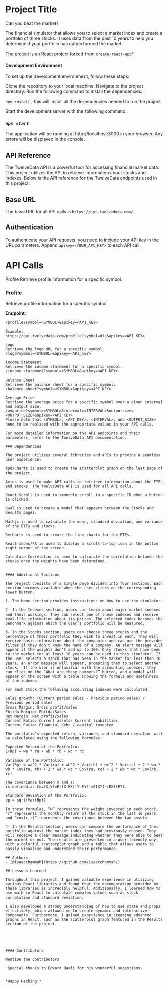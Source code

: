   # Project Title
  
Can you beat the market?

The financial simulator that allows you to select a market index and create a portfolio of three stocks. It uses data from the past 10 years to help you determine if your portfolio has outperformed the market.

The project is an React project forked from `create-react-app`*

#### Development Environment

To set up the development environment, follow these steps:

Clone the repository to your local machine.
Navigate to the project directory.
Run the following command to install the dependencies:

*`npm install`* ; this will install all the dependencies needed to run the project

Start the development server with the following command:
### *`npm start`*

The application will be running at http://localhost:3000 in your browser. Any errors will be displayed in the console.

## API Reference

The TwelveData API is a powerful tool for accessing financial market data. This project utilizes the API to retrieve information about stocks and indexes. Below is the API reference for the TwelveData endpoints used in this project:

## Base URL

The base URL for all API calls is `https://api.twelvedata.com/`.

## Authentication

To authenticate your API requests, you need to include your API key in the URL parameters. Append `apikey=<YOUR_API_KEY>` to each API call.

# API Calls

Profile
Retrieve profile information for a specific symbol.

### Profile

Retrieve profile information for a specific symbol.

**Endpoint:**

```plaintext
/profile?symbol=<SYMBOL>&apikey=<API_KEY>

Example:
https://api.twelvedata.com/profile?symbol=dis&apikey=<API_KEY>

Logo
Retrieve the logo URL for a specific symbol.
/logo?symbol=<SYMBOL>&apikey=<API_KEY>

Income Statement
Retrieve the income statement for a specific symbol.
/income_statement?symbol=<SYMBOL>&apikey=<API_KEY>

Balance Sheet
Retrieve the balance sheet for a specific symbol.
/balance_sheet?symbol=<SYMBOL>&apikey=<API_KEY>

Average Price
Retrieve the average price for a specific symbol over a given interval and output size.
/avgprice?symbol=<SYMBOL>&interval=<INTERVAL>&outputsize=<OUTPUT_SIZE>&apikey=<API_KEY>
Please note that <SYMBOL>, <API_KEY>, <INTERVAL>, and <OUTPUT_SIZE> need to be replaced with the appropriate values in your API calls.

For more detailed information on the API endpoints and their parameters, refer to the TwelveData API documentation.

### Dependencies

The project utilizes several libraries and APIs to provide a seamless user experience:

ApexCharts is used to create the scatterplot graph on the last page of the project.

Axios is used to make API calls to retrieve information about the ETFs and stocks. The TwelveData API is used for all API calls.

React-Scroll is used to smoothly scroll to a specific ID when a button is clicked.

Swal is used to create a modal that appears between the Stocks and Results pages.

Mathjs is used to calculate the mean, standard deviation, and variance of the ETFs and stocks.

Recharts is used to create the line charts for the ETFs.

React-Icons/FA is used to display a scroll-to-top icon in the bottom right corner of the screen.

Calculate-Correlation is used to calculate the correlation between the stocks once the weights have been determined.


#### Additional Sections

The project consists of a single page divided into four sections. Each section becomes available when the user clicks on the corresponding lower button.

1- The Home section provides instructions on how to use the simulator. 

2- In the Indexes section, users can learn about major market indexes and their workings. They can select one of these indexes and receive real-life information about its prices. The selected index becomes the benchmark against which the user’s portfolio will be measured.

3- In the Stocks section, users can choose three stocks and the percentage of their portfolio they wish to invest in each. They will receive basic information about the companies and can use the provided filter if they don’t know the name of a company. An alert message will appear if the weights don’t add up to 100. Only stocks that have been in the market for at least 10 years can be used in this simulator. If the user selects a stock that has been in the market for less than 10 years, an error message will appear, prompting them to select another stock.  If the user is unfamiliar with the accounting indexes, they can click on the “What are these numbers?” button, and a modal will appear on the screen with a table showing the formula and usefulness of the indexes.

For each stock the following accounting indexes were calculated:

Sales growth: (Current period sales - Previous period sales) / Previous period sales
Gross Margin: Gross profit/sales
Ebitda Margin: Ebitda/Sales
Net Margin: Net profit/Sales
Current Ratio: Current assets/ Current liabilities
Current Ratio: Financial debt / capital invested

The portfolio’s expected return, variance, and standard deviation will be calculated using the following formulas:

Expected Return of the Portfolio:
E(Rp) = wa * ra + wb * rb + wc * rc

Variance of the Portfolio:
Var(Rp) = wa^2 * Var(ra) + wb^2 * Var(rb) + wc^2 * Var(rc) + 2 * wa * wb * Cov(ra, rb) + 2 * wa * wc * Cov(ra, rc) + 2 * wb * wc * Cov(rb, rc)

The covariance between X and Y:
is defined as Cov(X,Y)=E[(X−EX)(Y−EY)]=E[XY]−(EX)(EY).

Standard Deviation of the Portfolio:
σp = sqrt(Var(Rp))

In these formulas, “w” represents the weight invested in each stock, “r” represents the monthly return of the stock in the last 10 years, and “cov(r,r)” represents the covariance between the two assets.

4- In the Results section, users can compare the performance of their portfolio against the market index they had previously chosen. They will receive a clear message indicating whether they were able to beat the market or not. The results are presented in a user-friendly way, with a colorful scatterplot graph and a table that allows users to easily visualize and understand their performance.

## Authors
- [@isaacchammah](https://github.com/isaacchammah/)

## Lessons Learned

Throughout this project, I gained valuable experience in utilizing various React libraries and found that the documentation provided by these libraries is incredibly helpful. Additionally, I learned how to use math in React to calculate complex values such as stock correlation and standard deviation.

I also developed a strong understanding of how to use state and props effectively, which allowed me to create dynamic and interactive components. Furthermore, I gained experience in creating advanced graphs in React, such as the scatterplot graph featured in the Results section of the project.





#### Contributors

Mention the contributors

 Special thanks to Edward Baafi for his wonderful sugestions. 


*Happy Hacking!*